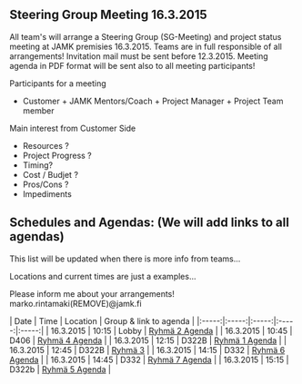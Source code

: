 
## Steering Group Meeting 16.3.2015

All team's will arrange a Steering Group (SG-Meeting) and project status meeting at JAMK premisies 16.3.2015. Teams are in full responsible of all arrangements! Invitation mail must be sent before 12.3.2015. Meeting agenda in PDF format will be sent also to all meeting participants! 

Participants for a meeting

  * Customer + JAMK Mentors/Coach + Project Manager + Project Team member  

Main interest from Customer Side

  * Resources ?
  * Project Progress ?
  * Timing?
  * Cost / Budjet ?
  * Pros/Cons ?
  * Impediments

## Schedules and Agendas: (We will add links to all agendas)

This list will be updated when there is more info from teams...

Locations and current times are just a examples...

Please inform me about your arrangements! marko.rintamaki(REMOVE)@jamk.fi

| Date | Time | Location | Group & link to agenda |
|:-----:|:-----:|:-----:|:-----:|:-----:|
| 16.3.2015 |  10:15 |  Lobby | [Ryhmä 2 Agenda]() |
| 16.3.2015 |  10:45 |  D406 | [Ryhmä 4 Agenda]() |
| 16.3.2015 |  12:15 |  D322B | [Ryhmä 1 Agenda]() | 
| 16.3.2015 |  12:45 |  D322B | [Ryhmä 3]() |
| 16.3.2015 |  14:15 |  D332 | [Ryhmä 6 Agenda]() |
| 16.3.2015 |  14:45 |  D332 | [Ryhmä 7 Agenda]() |
| 16.3.2015 |  15:15 |  D322b | [Ryhmä 5 Agenda]() |
